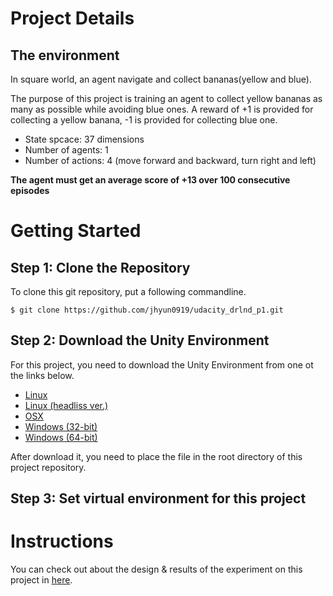 # Project Details

## The environment

In square world, an agent navigate and collect bananas(yellow and blue).  

The purpose of this project is training an agent to collect yellow bananas as many as possible while avoiding blue ones.
A reward of +1 is provided for collecting a yellow banana, -1 is provided for collecting blue one.

* State spcace: 37 dimensions
* Number of agents: 1
* Number of actions: 4 (move forward and backward, turn right and left)


**The agent must get an average score of +13 over 100 consecutive episodes**


# Getting Started

## Step 1: Clone the Repository

To clone this git repository, put a following commandline.

```
$ git clone https://github.com/jhyun0919/udacity_drlnd_p1.git
```


## Step 2: Download the Unity Environment

For this project, you need to download the Unity Environment from one ot the links below.

* [Linux](https://s3-us-west-1.amazonaws.com/udacity-drlnd/P1/Banana/Banana_Linux.zip)
* [Linux (headliss ver.)](https://s3-us-west-1.amazonaws.com/udacity-drlnd/P1/Banana/Banana_Linux_NoVis.zip)
* [OSX](https://s3-us-west-1.amazonaws.com/udacity-drlnd/P1/Banana/Banana.app.zip)
* [Windows (32-bit)](https://s3-us-west-1.amazonaws.com/udacity-drlnd/P1/Banana/Banana_Windows_x86.zip)
* [Windows (64-bit)](https://s3-us-west-1.amazonaws.com/udacity-drlnd/P1/Banana/Banana_Windows_x86_64.zip)

After download it, you need to place the file in the root directory of this project repository.

## Step 3: Set virtual environment for this project

# Instructions

You can check out about the design & results of the experiment on this project in [here]().


